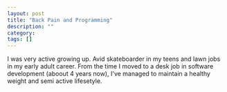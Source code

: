 ```yaml
---
layout: post
title: "Back Pain and Programming"
description: ""
category:
tags: []
---
```


I was very active growing up. Avid skateboarder in my teens and lawn jobs in my early adult career. From the time I moved to a desk job in software development (aboout 4 years now), I've managed to maintain a healthy weight and semi active lifesetyle.
